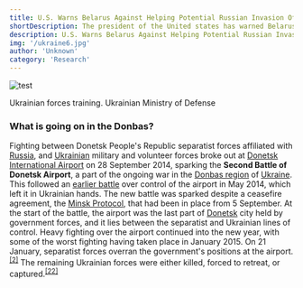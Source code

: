 ```yaml
---
title: U.S. Warns Belarus Against Helping Potential Russian Invasion Of Ukraine
shortDescription: The president of the United states has warned Belarus with extra sanctions for helping the looming Russian invansion of Ukraine
description: U.S. Warns Belarus Against Helping Potential Russian Invasion Of Ukraine
img: '/ukraine6.jpg'
author: 'Unknown'
category: 'Research'
---
```


<!-- [Rubennaatje](/author/Rubennaatje) 27 April 2021, 21:11 -->

![test](/ukraine4_big.jpg)

Ukrainian forces training. Ukrainian Ministry of Defense

### What is going on in the Donbas?

Fighting between Donetsk People's Republic separatist forces affiliated
with [Russia][], and [Ukrainian][] military and volunteer forces broke
out at [Donetsk International Airport][] on 28 September 2014, sparking
the **Second Battle of Donetsk Airport**, a part of the ongoing war in
the [Donbas region][] of [Ukraine][ukrainian]. This followed an [earlier
battle][] over control of the airport in May 2014, which left it in
Ukrainian hands. The new battle was sparked despite a ceasefire
agreement, the [Minsk Protocol][], that had been in place from 5
September. At the start of the battle, the airport was the last part of
[Donetsk][] city held by government forces, and it lies between the
separatist and Ukrainian lines of control. Heavy fighting over the
airport continued into the new year, with some of the worst fighting
having taken place in January 2015. On 21 January, separatist forces
overran the government's positions at the airport.<sup>[\[2\]][1]</sup>
The remaining Ukrainian forces were either killed, forced to retreat, or
captured.<sup>[\[22\]][2]</sup>

[russia]: /wiki/Russia 'Russia'
[ukrainian]: /wiki/Ukraine 'Ukraine'
[donetsk international airport]: /wiki/Donetsk_International_Airport 'Donetsk International Airport'
[donbas region]: /wiki/Donbas_region 'Donbas region'
[earlier battle]: /wiki/First_Battle_of_Donetsk_Airport 'First Battle of Donetsk Airport'
[minsk protocol]: /wiki/Minsk_Protocol 'Minsk Protocol'
[donetsk]: /wiki/Donetsk 'Donetsk'
[1]: #cite_note-GD22JAn-2
[2]: #cite_note-KP22JAN-22
